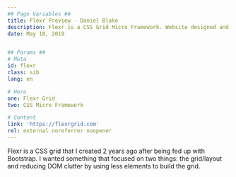 ```yaml
---
## Page Variables ##
title: Flexr Preview - Daniel Blake
description: Flexr is a CSS Grid Micro Framework. Website designed and developed by Daniel Blake.
date: May 10, 2019


## Params ##
# Meta
id: flexr
class: sib
lang: en

# Hero
one: Flexr Grid
two: CSS Micro Framework

# Content
link: 'https://flexrgrid.com'
rel: external noreferrer noopener
---
```


Flexr is a CSS grid that I created 2 years ago after being fed up with Bootstrap. I wanted something that focused on two things: the grid/layout and reducing DOM clutter by using less elements to build the grid.
